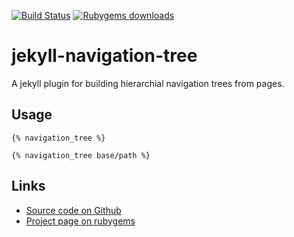 [![Build Status](https://travis-ci.org/Josef-Friedrich/jekyll-navigation-tree.svg?branch=master)](https://travis-ci.org/Josef-Friedrich/jekyll-navigation-tree)
[![Rubygems downloads](https://img.shields.io/gem/dt/jekyll-navigation-tree.svg)](https://rubygems.org/gems/jekyll-navigation-tree)


# jekyll-navigation-tree

A jekyll plugin for building hierarchial navigation trees from pages.

## Usage

```liquid
{% navigation_tree %}
```

```liquid
{% navigation_tree base/path %}
```




## Links

* [Source code on Github](https://github.com/Josef-Friedrich/jekyll-navigation-tree)
* [Project page on rubygems](https://rubygems.org/gems/jekyll-navigation-tree)

